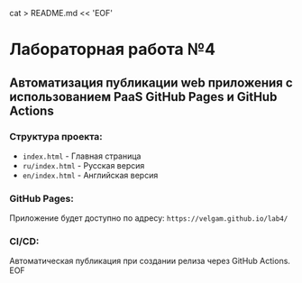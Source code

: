 cat > README.md << 'EOF'
# Лабораторная работа №4

## Автоматизация публикации web приложения с использованием PaaS GitHub Pages и GitHub Actions

### Структура проекта:
- `index.html` - Главная страница
- `ru/index.html` - Русская версия
- `en/index.html` - Английская версия

### GitHub Pages:
Приложение будет доступно по адресу: `https://velgam.github.io/lab4/`

### CI/CD:
Автоматическая публикация при создании релиза через GitHub Actions.
EOF